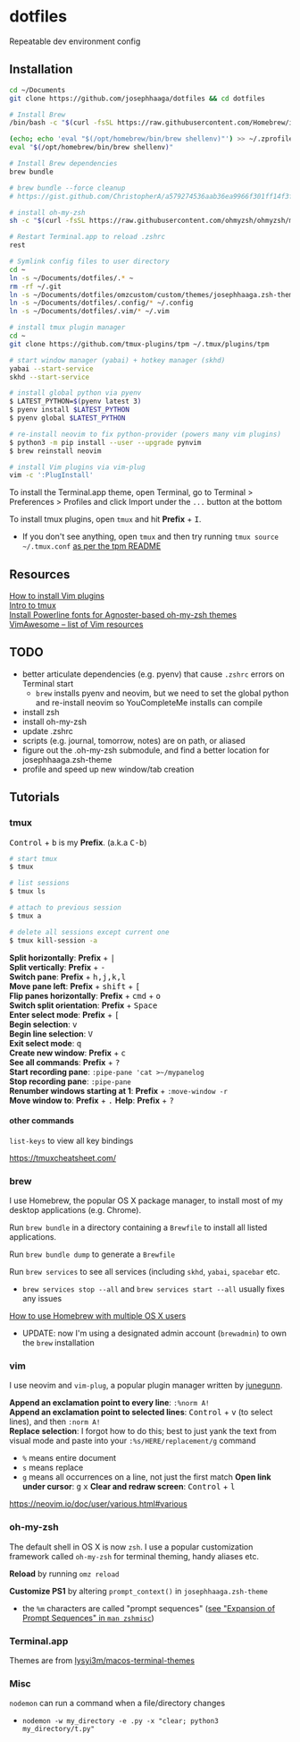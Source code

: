 # dotfiles
Repeatable dev environment config

## Installation
```bash
cd ~/Documents
git clone https://github.com/josephhaaga/dotfiles && cd dotfiles

# Install Brew
/bin/bash -c "$(curl -fsSL https://raw.githubusercontent.com/Homebrew/install/HEAD/install.sh)"

(echo; echo 'eval "$(/opt/homebrew/bin/brew shellenv)"') >> ~/.zprofile
eval "$(/opt/homebrew/bin/brew shellenv)"

# Install Brew dependencies
brew bundle

# brew bundle --force cleanup
# https://gist.github.com/ChristopherA/a579274536aab36ea9966f301ff14f3f

# install oh-my-zsh
sh -c "$(curl -fsSL https://raw.githubusercontent.com/ohmyzsh/ohmyzsh/master/tools/install.sh)"

# Restart Terminal.app to reload .zshrc
rest

# Symlink config files to user directory
cd ~
ln -s ~/Documents/dotfiles/.* ~
rm -rf ~/.git
ln -s ~/Documents/dotfiles/omzcustom/custom/themes/josephhaaga.zsh-theme ./.oh-my-zsh/custom/themes/josephhaaga.zsh-theme
ln -s ~/Documents/dotfiles/.config/* ~/.config 
ln -s ~/Documents/dotfiles/.vim/* ~/.vim

# install tmux plugin manager
cd ~
git clone https://github.com/tmux-plugins/tpm ~/.tmux/plugins/tpm

# start window manager (yabai) + hotkey manager (skhd)
yabai --start-service
skhd --start-service

# install global python via pyenv
$ LATEST_PYTHON=$(pyenv latest 3)
$ pyenv install $LATEST_PYTHON
$ pyenv global $LATEST_PYTHON

# re-install neovim to fix python-provider (powers many vim plugins)
$ python3 -m pip install --user --upgrade pynvim
$ brew reinstall neovim

# install Vim plugins via vim-plug
vim -c ':PlugInstall'
```

To install the Terminal.app theme, open Terminal, go to Terminal > Preferences > Profiles and click Import under the `...` button at the bottom

To install tmux plugins, open `tmux` and hit **Prefix** + <kbd>I</kbd>.
* If you don't see anything, open `tmux` and then try running `tmux source ~/.tmux.conf` [as per the tpm README](https://github.com/tmux-plugins/tpm/blob/b699a7e01c253ffb7818b02d62bce24190ec1019/README.md?plain=1#L39)

## Resources
[How to install Vim plugins](https://linuxhint.com/vim_install_plugins/)  
[Intro to tmux](https://www.hamvocke.com/blog/a-quick-and-easy-guide-to-tmux/)  
[Install Powerline fonts for Agnoster-based oh-my-zsh themes](https://fmacedoo.medium.com/oh-my-zsh-with-powerline-fonts-pretty-simple-as-you-deserve-fbe7f6d23723)  
[VimAwesome – list of Vim resources](https://vimawesome.com/plugin/youcompleteme#installation)

## TODO
- better articulate dependencies (e.g. pyenv) that cause `.zshrc` errors on Terminal start
    - `brew` installs pyenv and neovim, but we need to set the global python and re-install neovim so YouCompleteMe installs can compile
- install zsh
- install oh-my-zsh
- update .zshrc
- scripts (e.g. journal, tomorrow, notes) are on path, or aliased
- figure out the .oh-my-zsh submodule, and find a better location for josephhaaga.zsh-theme 
- profile and speed up new window/tab creation


## Tutorials
### tmux
<kbd>Control</kbd> + <kbd>b</kbd> is my **Prefix**. (a.k.a <kbd>C-b</kbd>)

```bash
# start tmux
$ tmux

# list sessions
$ tmux ls

# attach to previous session
$ tmux a  

# delete all sessions except current one
$ tmux kill-session -a
```

**Split horizontally**: **Prefix** + <kbd>|</kbd>  
**Split vertically**: **Prefix** + <kbd>-</kbd>  
**Switch pane**: **Prefix** + <kbd>h,j,k,l</kbd>  
**Move pane left**: **Prefix** + <kbd>shift</kbd> + <kbd>[</kbd>  
**Flip panes horizontally**: **Prefix** + <kbd>cmd</kbd> + <kbd>o</kbd>  
**Switch split orientation**: **Prefix** + <kbd>Space</kbd>  
**Enter select mode**: **Prefix** + <kbd>[</kbd>  
**Begin selection**: <kbd>v</kbd>  
**Begin line selection**: <kbd>V</kbd>  
**Exit select mode**: <kbd>q</kbd>  
**Create new window**: **Prefix** + <kbd>c</kbd>  
**See all commands**: **Prefix** + <kbd>?</kbd>  
**Start recording pane**: `:pipe-pane 'cat >~/mypanelog`  
**Stop recording pane**: `:pipe-pane`  
**Renumber windows starting at 1**: **Prefix** + `:move-window -r`  
**Move window to**: **Prefix** + <kbd>.</kbd>
**Help**: **Prefix** + <kbd>?</kbd>

#### other commands
`list-keys` to view all key bindings

https://tmuxcheatsheet.com/


### brew
I use Homebrew, the popular OS X package manager, to install most of my desktop applications (e.g. Chrome). 

Run `brew bundle` in a directory containing a `Brewfile` to install all listed applications.  

Run `brew bundle dump` to generate a `Brewfile`  

Run `brew services` to see all services (including `skhd`, `yabai`, `spacebar` etc.  
* `brew services stop --all` and `brew services start --all` usually fixes any issues  

[How to use Homebrew with multiple OS X users](https://stackoverflow.com/a/44481141)
- UPDATE: now I'm using a designated admin account (`brewadmin`) to own the `brew` installation


### vim
I use neovim and `vim-plug`, a popular plugin manager written by [junegunn](https://github.com/junegunn). 

**Append an exclamation point to every line**: `:%norm A!`  
**Append an exclamation point to selected lines**: <kbd>Control</kbd> + <kbd>v</kbd> (to select lines), and then `:norm A!`  
**Replace selection**: I forgot how to do this; best to just yank the text from visual mode and paste into your `:%s/HERE/replacement/g` command
  * `%` means entire document 
  * `s` means replace 
  * `g` means all occurrences on a line, not just the first match
**Open link under cursor**: <kbd>g</kbd> <kbd>x</kbd>
**Clear and redraw screen**: <kbd>Control</kbd> + <kbd>l</kbd> 

https://neovim.io/doc/user/various.html#various


### oh-my-zsh
The default shell in OS X is now `zsh`. I use a popular customization framework called `oh-my-zsh` for terminal theming, handy aliases etc. 

**Reload** by running `omz reload`

**Customize PS1** by altering `prompt_context()` in `josephhaaga.zsh-theme`  
- the `%m` characters are called "prompt sequences" ([see "Expansion of Prompt Sequences" in `man zshmisc`](https://stackoverflow.com/questions/13660636/what-is-percent-tilde-in-zsh))


### Terminal.app
Themes are from [lysyi3m/macos-terminal-themes](https://github.com/lysyi3m/macos-terminal-themes)


### Misc
`nodemon` can run a command when a file/directory changes 
- `nodemon -w my_directory -e .py -x "clear; python3 my_directory/t.py"`

